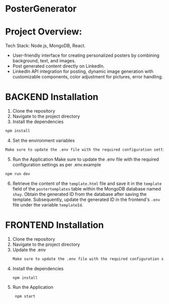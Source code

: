 # PosterGenerator

# Project Overview:

Tech Stack: Node.js, MongoDB, React.
- User-friendly interface for creating personalized posters by combining background, text, and images.
- Post generated content directly on LinkedIn.
- LinkedIn API integration for posting, dynamic image generation with customizable components, color adjustment for pictures, error handling.


# BACKEND Installation

1. Clone the repository
2. Navigate to the project directory
3. Install the dependencies
```bash
npm install
```
4. Set the environment variables
```bash
Make sure to update the .env file with the required configuration settings as per .env.example
```
5. Run the Application   Make sure to update the .env file with the required configuration settings as per .env.example
```bash
npm run dev
```
6. Retrieve the content of the `template.html` file and save it in the `template` field of the `postertemplates` table within the MongoDB database named `shay`. Obtain the generated ID from the database after saving the template. Subsequently, update the generated ID in the frontend's `.env` file under the variable `templateId`.

# FRONTEND Installation 

1. Clone the repository
2. Navigate to the project directory
3. Update the .env
   ```bash
   Make sure to update the .env file with the required configuration settings as per .env.example
   ```
4. Install the dependencies
   ```bash
   npm install
   ```
5. Run the Application
   ```bash
    npm start
   ```
